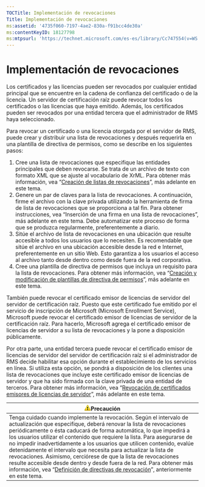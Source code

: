 ```yaml
---
TOCTitle: Implementación de revocaciones
Title: Implementación de revocaciones
ms:assetid: '4735f060-7197-4ae2-830a-f91bcc4de30a'
ms:contentKeyID: 18127798
ms:mtpsurl: 'https://technet.microsoft.com/es-es/library/Cc747554(v=WS.10)'
---
```


Implementación de revocaciones
==============================

Los certificados y las licencias pueden ser revocados por cualquier entidad principal que se encuentre en la cadena de confianza del certificado o de la licencia. Un servidor de certificación raíz puede revocar todos los certificados o las licencias que haya emitido. Además, los certificados pueden ser revocados por una entidad tercera que el administrador de RMS haya seleccionado.

Para revocar un certificado o una licencia otorgada por el servidor de RMS, puede crear y distribuir una lista de revocaciones y después requerirla en una plantilla de directiva de permisos, como se describe en los siguientes pasos:

1.  Cree una lista de revocaciones que especifique las entidades principales que deben revocarse. Se trata de un archivo de texto con formato XML que se ajuste al vocabulario de XrML. Para obtener más información, vea “[Creación de listas de revocaciones](https://technet.microsoft.com/1ef75199-3344-4225-84de-a863a777696a)”, más adelante en este tema.
2.  Genere un par de claves para la lista de revocaciones. A continuación, firme el archivo con la clave privada utilizando la herramienta de firma de lista de revocaciones que se proporciona a tal fin. Para obtener instrucciones, vea “Inserción de una firma en una lista de revocaciones”, más adelante en este tema. Debe automatizar este proceso de forma que se produzca regularmente, preferentemente a diario.
3.  Sitúe el archivo de lista de revocaciones en una ubicación que resulte accesible a todos los usuarios que lo necesiten. Es recomendable que sitúe el archivo en una ubicación accesible desde la red e Internet, preferentemente en un sitio Web. Esto garantiza a los usuarios el acceso al archivo tanto desde dentro como desde fuera de la red corporativa.
4.  Cree una plantilla de directiva de permisos que incluya un requisito para la lista de revocaciones. Para obtener más información, vea “[Creación y modificación de plantillas de directiva de permisos](https://technet.microsoft.com/6014176f-ef71-4d29-b3e3-da129c18563d)”, más adelante en este tema.

También puede revocar el certificado emisor de licencias de servidor del servidor de certificación raíz. Puesto que este certificado fue emitido por el servicio de inscripción de Microsoft (Microsoft Enrollment Service), Microsoft puede revocar el certificado emisor de licencias de servidor de la certificación raíz. Para hacerlo, Microsoft agrega el certificado emisor de licencias de servidor a su lista de revocaciones y la pone a disposición públicamente.

Por otra parte, una entidad tercera puede revocar el certificado emisor de licencias de servidor del servidor de certificación raíz si el administrador de RMS decide habilitar esa opción durante el establecimiento de los servicios en línea. Si utiliza esta opción, se pondrá a disposición de los clientes una lista de revocaciones que incluye este certificado emisor de licencias de servidor y que ha sido firmada con la clave privada de una entidad de terceros. Para obtener más información, vea “[Revocación de certificados emisores de licencias de servidor](https://technet.microsoft.com/8020861d-d196-4431-8282-044675ef5616)”, más adelante en este tema.

| ![](images/Cc747554.Caution(WS.10).gif)Precaución                                                                                                                                                                                                                                                                                                                                                                                                                                                                                                                                                                                                                                                                        |
|-------------------------------------------------------------------------------------------------------------------------------------------------------------------------------------------------------------------------------------------------------------------------------------------------------------------------------------------------------------------------------------------------------------------------------------------------------------------------------------------------------------------------------------------------------------------------------------------------------------------------------------------------------------------------------------------------------------------------------------------------------|
| Tenga cuidado cuando implemente la revocación. Según el intervalo de actualización que especifique, deberá renovar la lista de revocaciones periódicamente o ésta caducará de forma automática, lo que impedirá a los usuarios utilizar el contenido que requiere la lista. Para asegurarse de no impedir inadvertidamente a los usuarios que utilicen contenido, evalúe detenidamente el intervalo que necesita para actualizar la lista de revocaciones. Asimismo, cerciórese de que la lista de revocaciones resulte accesible desde dentro y desde fuera de la red. Para obtener más información, vea “[Definición de directivas de revocación](https://technet.microsoft.com/e2fffe9f-def7-439b-a8aa-43f8a065813d)”, anteriormente en este tema. |
